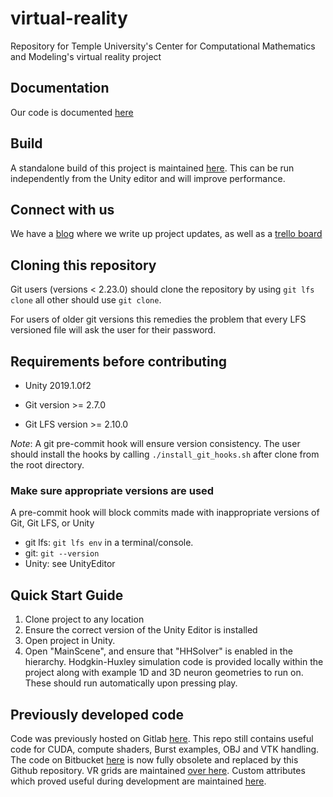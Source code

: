 # virtual-reality
Repository for Temple University's Center for Computational Mathematics and Modeling's virtual reality project

## Documentation
Our code is documented [here](https://c2m2.github.io/)

## Build
A standalone build of this project is maintained [here](https://github.com/c2m2/virtual-reality-build). This can be run independently from the Unity editor and will improve performance.

## Connect with us
We have a [blog](https://c2m2vr.wordpress.com/) where we write up project updates, as well as a [trello board](https://trello.com/b/iQ9aepTn/virtual-reality)

## Cloning this repository
Git users (versions < 2.23.0) should clone the repository by using
`git lfs clone` all other should use `git clone`.

For users of older git versions this remedies the problem that every LFS versioned file will ask the user for their password.

## Requirements before contributing
- Unity 2019.1.0f2

- Git version >= 2.7.0

- Git LFS version >= 2.10.0

*Note*: A git pre-commit hook will ensure version consistency.
The user should install the hooks by calling `./install_git_hooks.sh` after clone from the root directory.

### Make sure appropriate versions are used
A pre-commit hook will block commits made with inappropriate versions of Git, Git LFS, or Unity
- git lfs: `git lfs env` in a terminal/console.
- git: `git --version`
- Unity: see UnityEditor

## Quick Start Guide
1. Clone project to any location
2. Ensure the correct version of the Unity Editor is installed
3. Open project in Unity. 
4. Open "MainScene", and ensure that "HHSolver" is enabled in the hierarchy. Hodgkin-Huxley simulation code is provided locally within the project along with example 1D and 3D neuron geometries to run on. These should run automatically upon pressing play.

## Previously developed code
Code was previously hosted on Gitlab [here](https://gitlab.com/vr-lab-repos). This repo still contains useful code for CUDA, compute shaders, Burst examples, OBJ and VTK handling. The code on Bitbucket [here](https://bitbucket.org/c2m2vr/workspace/projects/VIR) is now fully obsolete and replaced by this Github repository. VR grids are maintained [over here](https://github.com/stephanmg/vr-grids). Custom attributes which proved useful during development are maintained [here](https://github.com/stephanmg/vr-utils).

